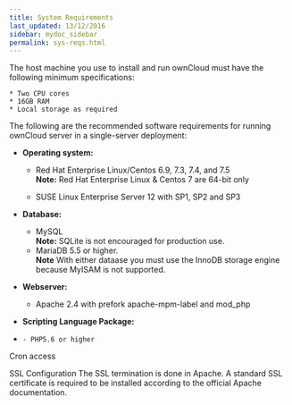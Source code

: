 ```yaml
---
title: System Requirements
last_updated: 13/12/2016
sidebar: mydoc_sidebar
permalink: sys-reqs.html
---
```


The host machine you use to install and run ownCloud must have the following minimum specifications:

    * Two CPU cores
    * 16GB RAM
    * Local storage as required


The following are the recommended software requirements for running ownCloud server in a single-server deployment:
                   
- **Operating system:**
    - Red Hat Enterprise Linux/Centos 6.9, 7.3, 7.4, and 7.5   
    **Note:** Red Hat Enterprise Linux & Centos 7 are 64-bit only 
    
    - SUSE Linux Enterprise Server 12 with SP1, SP2 and SP3    



- **Database:**
    - MySQL   
    **Note:** SQLite is not encouraged for production use.
    - MariaDB 5.5 or higher.   
    **Note** With either dataase you must use the InnoDB storage engine because MyISAM is not supported.

- **Webserver:**
    - Apache 2.4 with prefork apache-mpm-label and mod_php

- **Scripting Language Package:**
-     - PHP5.6 or higher
 
 
Cron access

SSL Configuration
The SSL termination is done in Apache. A standard SSL certificate is required to be installed according to the official Apache documentation.
  


